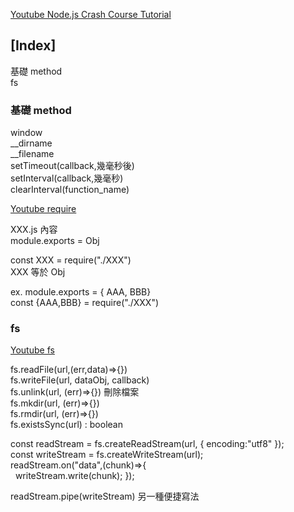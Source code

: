 
[Youtube Node.js Crash Course Tutorial](https://www.youtube.com/watch?v=zb3Qk8SG5Ms&list=PL4cUxeGkcC9jsz4LDYc6kv3ymONOKxwBU&ab_channel=TheNetNinja)  


## [Index]
基礎 method  
fs  















### 基礎 method  

window  
__dirname  
__filename  
setTimeout(callback,幾毫秒後)  
setInterval(callback,幾毫秒)  
clearInterval(function_name)  

[Youtube require](https://youtu.be/OIBIXYLJjsI?list=PL4cUxeGkcC9jsz4LDYc6kv3ymONOKxwBU&t=833)  

XXX.js 內容  
module.exports = Obj  

const XXX = require("./XXX")  
XXX 等於 Obj  

ex.
module.exports = { AAA, BBB}  
const {AAA,BBB} = require("./XXX")  

### fs  
[Youtube fs](https://youtu.be/OIBIXYLJjsI?list=PL4cUxeGkcC9jsz4LDYc6kv3ymONOKxwBU&t=1269)  

fs.readFile(url,(err,data)=>{})  
fs.writeFile(url, dataObj, callback)  
fs.unlink(url, (err)=>{})  刪除檔案  
fs.mkdir(url, (err)=>{})  
fs.rmdir(url, (err)=>{})  
fs.existsSync(url) : boolean  

const readStream = fs.createReadStream(url, { encoding:"utf8" });  
const writeStream = fs.createWriteStream(url);  
readStream.on("data",(chunk)=>{  
&nbsp; writeStream.write(chunk); });  

readStream.pipe(writeStream)  另一種便捷寫法  





